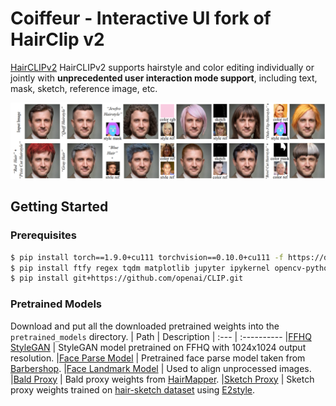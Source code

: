 # Coiffeur - Interactive UI fork of HairClip v2

[HairCLIPv2](https://github.com/wty-ustc/HairCLIPv2)
HairCLIPv2 supports hairstyle and color editing individually or jointly with **unprecedented user interaction mode support**, including text, mask, sketch, reference image, etc.

<img src='assets/teaser.jpg'>


## Getting Started
### Prerequisites
```bash
$ pip install torch==1.9.0+cu111 torchvision==0.10.0+cu111 -f https://download.pytorch.org/whl/torch_stable.html
$ pip install ftfy regex tqdm matplotlib jupyter ipykernel opencv-python scikit-image kornia==0.6.7 face-alignment==1.3.5 dlib==19.22.1
$ pip install git+https://github.com/openai/CLIP.git
```
### Pretrained Models
Download and put all the downloaded pretrained weights into the `pretrained_models` directory.
| Path | Description
| :--- | :----------
|[FFHQ StyleGAN](https://drive.google.com/file/d/1g8S81ZybmrF86OjvjLYJzx-wx83ZOiIw/view?usp=drive_link) | StyleGAN model pretrained on FFHQ with 1024x1024 output resolution.
|[Face Parse Model](https://drive.google.com/file/d/1OG6t7q4PpHOoYNdP-ipoxuqYbfMSgPta/view?usp=drive_link) | Pretrained face parse model taken from [Barbershop](https://github.com/ZPdesu/Barbershop/).
|[Face Landmark Model](https://drive.google.com/file/d/1c-SgUUQj0X1mIl-W-_2sMboI2QS7GzfK/view?usp=drive_link) | Used to align unprocessed images.
|[Bald Proxy](https://drive.google.com/file/d/1sa732uBfX1739MFsvtRCKWCN54zYyltC/view?usp=drive_link) | Bald proxy weights from [HairMapper](https://github.com/oneThousand1000/HairMapper). 
|[Sketch Proxy](https://drive.google.com/file/d/1qk0ZIfA1VmrFUzDJ0g8mK8nx0WtF-5sY/view?usp=drive_link) | Sketch proxy weights trained on [hair-sketch dataset](https://github.com/chufengxiao/SketchHairSalon#Dataset) using [E2style](https://github.com/wty-ustc/e2style).
